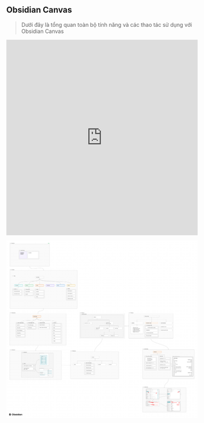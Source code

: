 ## Obsidian Canvas

> Dưới đây là tổng quan toàn bộ tính năng và các thao tác sử dụng với Obsidian Canvas

<div style="display: flex; justify-content: center;">
<iframe width="914" height="514"src="https://youtu.be/LqFT9t7gDfU" title="YouTube video player" frameborder="0" allow="accelerometer; autoplay; clipboard-write; encrypted-media; gyroscope; picture-in-picture; web-share" allowfullscreen></iframe>
</div>

![](https://github.com/learn-anything-az/obsidian-canvas-101/blob/main/src/Obsidian%20Canvas%20101%20-%20Exported.png?raw=true)